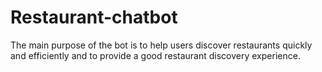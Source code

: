 # Restaurant-chatbot
The main purpose of the bot is to help users discover restaurants quickly and efficiently and to provide a good restaurant discovery experience.
